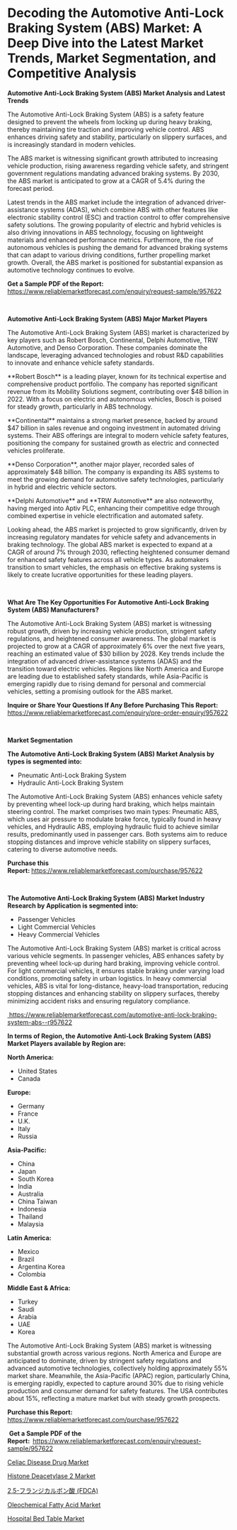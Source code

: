 <p><h1>Decoding the Automotive Anti-Lock Braking System (ABS) Market: A Deep Dive into the Latest Market Trends, Market Segmentation, and Competitive Analysis</h1></p><p><strong>Automotive Anti-Lock Braking System (ABS) Market Analysis and Latest Trends</strong></p>
<p><p>The Automotive Anti-Lock Braking System (ABS) is a safety feature designed to prevent the wheels from locking up during heavy braking, thereby maintaining tire traction and improving vehicle control. ABS enhances driving safety and stability, particularly on slippery surfaces, and is increasingly standard in modern vehicles. </p><p>The ABS market is witnessing significant growth attributed to increasing vehicle production, rising awareness regarding vehicle safety, and stringent government regulations mandating advanced braking systems. By 2030, the ABS market is anticipated to grow at a CAGR of 5.4% during the forecast period. </p><p>Latest trends in the ABS market include the integration of advanced driver-assistance systems (ADAS), which combine ABS with other features like electronic stability control (ESC) and traction control to offer comprehensive safety solutions. The growing popularity of electric and hybrid vehicles is also driving innovations in ABS technology, focusing on lightweight materials and enhanced performance metrics. Furthermore, the rise of autonomous vehicles is pushing the demand for advanced braking systems that can adapt to various driving conditions, further propelling market growth. Overall, the ABS market is positioned for substantial expansion as automotive technology continues to evolve.</p></p>
<p><strong>Get a Sample PDF of the Report:&nbsp;</strong> <a href="https://www.reliablemarketforecast.com/enquiry/request-sample/957622">https://www.reliablemarketforecast.com/enquiry/request-sample/957622</a></p>
<p>&nbsp;</p>
<p><strong>Automotive Anti-Lock Braking System (ABS) Major Market Players</strong></p>
<p><p>The Automotive Anti-Lock Braking System (ABS) market is characterized by key players such as Robert Bosch, Continental, Delphi Automotive, TRW Automotive, and Denso Corporation. These companies dominate the landscape, leveraging advanced technologies and robust R&D capabilities to innovate and enhance vehicle safety standards.</p><p>**Robert Bosch** is a leading player, known for its technical expertise and comprehensive product portfolio. The company has reported significant revenue from its Mobility Solutions segment, contributing over $48 billion in 2022. With a focus on electric and autonomous vehicles, Bosch is poised for steady growth, particularly in ABS technology.</p><p>**Continental** maintains a strong market presence, backed by around $47 billion in sales revenue and ongoing investment in automated driving systems. Their ABS offerings are integral to modern vehicle safety features, positioning the company for sustained growth as electric and connected vehicles proliferate.</p><p>**Denso Corporation**, another major player, recorded sales of approximately $48 billion. The company is expanding its ABS systems to meet the growing demand for automotive safety technologies, particularly in hybrid and electric vehicle sectors.</p><p>**Delphi Automotive** and **TRW Automotive** are also noteworthy, having merged into Aptiv PLC, enhancing their competitive edge through combined expertise in vehicle electrification and automated safety.</p><p>Looking ahead, the ABS market is projected to grow significantly, driven by increasing regulatory mandates for vehicle safety and advancements in braking technology. The global ABS market is expected to expand at a CAGR of around 7% through 2030, reflecting heightened consumer demand for enhanced safety features across all vehicle types. As automakers transition to smart vehicles, the emphasis on effective braking systems is likely to create lucrative opportunities for these leading players.</p></p>
<p>&nbsp;</p>
<p><strong>What Are The Key Opportunities For Automotive Anti-Lock Braking System (ABS) Manufacturers?</strong></p>
<p><p>The Automotive Anti-Lock Braking System (ABS) market is witnessing robust growth, driven by increasing vehicle production, stringent safety regulations, and heightened consumer awareness. The global market is projected to grow at a CAGR of approximately 6% over the next five years, reaching an estimated value of $30 billion by 2028. Key trends include the integration of advanced driver-assistance systems (ADAS) and the transition toward electric vehicles. Regions like North America and Europe are leading due to established safety standards, while Asia-Pacific is emerging rapidly due to rising demand for personal and commercial vehicles, setting a promising outlook for the ABS market.</p></p>
<p><strong>Inquire or Share Your Questions If Any Before Purchasing This Report:</strong> <a href="https://www.reliablemarketforecast.com/enquiry/pre-order-enquiry/957622">https://www.reliablemarketforecast.com/enquiry/pre-order-enquiry/957622</a></p>
<p>&nbsp;</p>
<p><strong>Market Segmentation</strong></p>
<p><strong>The Automotive Anti-Lock Braking System (ABS) Market Analysis by types is segmented into:</strong></p>
<p><ul><li>Pneumatic Anti-Lock Braking System</li><li>Hydraulic Anti-Lock Braking System</li></ul></p>
<p><p>The Automotive Anti-Lock Braking System (ABS) enhances vehicle safety by preventing wheel lock-up during hard braking, which helps maintain steering control. The market comprises two main types: Pneumatic ABS, which uses air pressure to modulate brake force, typically found in heavy vehicles, and Hydraulic ABS, employing hydraulic fluid to achieve similar results, predominantly used in passenger cars. Both systems aim to reduce stopping distances and improve vehicle stability on slippery surfaces, catering to diverse automotive needs.</p></p>
<p><strong>Purchase this Report:&nbsp;</strong><a href="https://www.reliablemarketforecast.com/purchase/957622">https://www.reliablemarketforecast.com/purchase/957622</a></p>
<p>&nbsp;</p>
<p><strong>The Automotive Anti-Lock Braking System (ABS) Market Industry Research by Application is segmented into:</strong></p>
<p><ul><li>Passenger Vehicles</li><li>Light Commercial Vehicles</li><li>Heavy Commercial Vehicles</li></ul></p>
<p><p>The Automotive Anti-Lock Braking System (ABS) market is critical across various vehicle segments. In passenger vehicles, ABS enhances safety by preventing wheel lock-up during hard braking, improving vehicle control. For light commercial vehicles, it ensures stable braking under varying load conditions, promoting safety in urban logistics. In heavy commercial vehicles, ABS is vital for long-distance, heavy-load transportation, reducing stopping distances and enhancing stability on slippery surfaces, thereby minimizing accident risks and ensuring regulatory compliance.</p></p>
<p><a href="https://www.reliablemarketforecast.com/automotive-anti-lock-braking-system-abs--r957622">&nbsp;https://www.reliablemarketforecast.com/automotive-anti-lock-braking-system-abs--r957622</a></p>
<p><strong>In terms of Region, the Automotive Anti-Lock Braking System (ABS) Market Players available by Region are:</strong></p>
<p>
    <p> <strong> North America: </strong>
        <ul>
            <li>United States</li>
            <li>Canada</li>
        </ul>
        </p> 
    <p> <strong> Europe: </strong>
        <ul>
            <li>Germany</li>
            <li>France</li>
            <li>U.K.</li>
            <li>Italy</li>
            <li>Russia</li>
        </ul>
        </p> 
    <p> <strong> Asia-Pacific: </strong>
        <ul>
            <li>China</li>
            <li>Japan</li>
            <li>South Korea</li>
            <li>India</li>
            <li>Australia</li>
            <li>China Taiwan</li>
            <li>Indonesia</li>
            <li>Thailand</li>
            <li>Malaysia</li>
        </ul>
        </p> 
    <p> <strong> Latin America: </strong>
        <ul>
            <li>Mexico</li>
            <li>Brazil</li>
            <li>Argentina Korea</li>
            <li>Colombia</li>
        </ul>
        </p> 
    <p> <strong> Middle East & Africa: </strong>
        <ul>
            <li>Turkey</li>
            <li>Saudi</li>
            <li>Arabia</li>
            <li>UAE</li>
            <li>Korea</li>
        </ul>
    </p>
    </p>
<p><p>The Automotive Anti-Lock Braking System (ABS) market is witnessing substantial growth across various regions. North America and Europe are anticipated to dominate, driven by stringent safety regulations and advanced automotive technologies, collectively holding approximately 55% market share. Meanwhile, the Asia-Pacific (APAC) region, particularly China, is emerging rapidly, expected to capture around 30% due to rising vehicle production and consumer demand for safety features. The USA contributes about 15%, reflecting a mature market but with steady growth prospects.</p></p>
<p><strong>Purchase this Report: </strong><a href="https://www.reliablemarketforecast.com/purchase/957622">https://www.reliablemarketforecast.com/purchase/957622</a></p>
<p>&nbsp;<strong>Get a Sample PDF of the Report:&nbsp;&nbsp;</strong><a href="https://www.reliablemarketforecast.com/enquiry/request-sample/957622">https://www.reliablemarketforecast.com/enquiry/request-sample/957622</a></p>
<p><strong></strong></p>
<p><p><a href="https://www.linkedin.com/pulse/global-celiac-disease-drug-market-focus-product-type-distensiondiarrheaanorexiaothers-vb9zf?trackingId=xSedgwsaRs6cK%2B7HFLEyXw%3D%3D">Celiac Disease Drug Market</a></p><p><a href="https://www.linkedin.com/pulse/histone-deacetylase-2-market-overview-global-trends-future-3igxf?trackingId=1WwQpR9JSpm5pnhLc6q%2F%2FQ%3D%3D">Histone Deacetylase 2 Market</a></p><p><a href="https://medium.com/@maudabbott7/2-5-furandicarboxylic-acid-fdca-bf352b635dc8">2,5-フランジカルボン酸 (FDCA)</a></p><p><a href="https://issuu.com/reportprime-2/docs/oleochemical-fatty-acid-market-size_10d81f07bfb559">Oleochemical Fatty Acid Market</a></p><p><a href="https://medium.com/@emiliomartelli542/this-hospital-bed-table-market-research-report-evaluates-the-key-market-trends-drivers-and-ea3dde24299d">Hospital Bed Table Market</a></p></p>